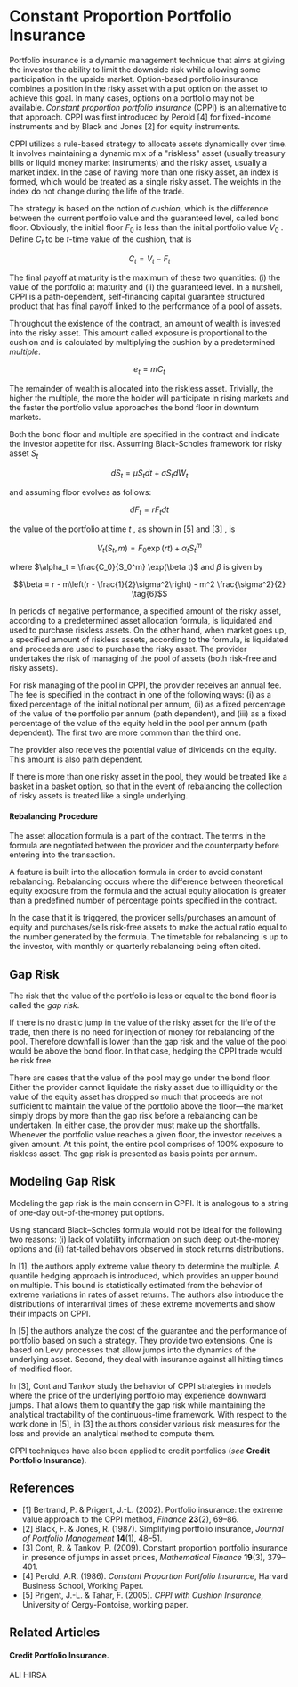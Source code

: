 # **Constant Proportion Portfolio Insurance**

Portfolio insurance is a dynamic management technique that aims at giving the investor the ability to limit the downside risk while allowing some participation in the upside market. Option-based portfolio insurance combines a position in the risky asset with a put option on the asset to achieve this goal. In many cases, options on a portfolio may not be available. *Constant proportion portfolio insurance* (CPPI) is an alternative to that approach. CPPI was first introduced by Perold [4] for fixed-income instruments and by Black and Jones [2] for equity instruments.

CPPI utilizes a rule-based strategy to allocate assets dynamically over time. It involves maintaining a dynamic mix of a "riskless" asset (usually treasury bills or liquid money market instruments) and the risky asset, usually a market index. In the case of having more than one risky asset, an index is formed, which would be treated as a single risky asset. The weights in the index do not change during the life of the trade.

The strategy is based on the notion of *cushion*, which is the difference between the current portfolio value and the guaranteed level, called bond floor. Obviously, the initial floor  $F_0$  is less than the initial portfolio value  $V_0$ . Define  $C_t$  to be *t*-time value of the cushion, that is

$$C_t = V_t - F_t \tag{1}$$

The final payoff at maturity is the maximum of these two quantities: (i) the value of the portfolio at maturity and (ii) the guaranteed level. In a nutshell, CPPI is a path-dependent, self-financing capital guarantee structured product that has final payoff linked to the performance of a pool of assets.

Throughout the existence of the contract, an amount of wealth is invested into the risky asset. This amount called exposure is proportional to the cushion and is calculated by multiplying the cushion by a predetermined *multiple*.

$$e_t = mC_t \tag{2}$$

The remainder of wealth is allocated into the riskless asset. Trivially, the higher the multiple, the more the holder will participate in rising markets and the faster the portfolio value approaches the bond floor in downturn markets.

Both the bond floor and multiple are specified in the contract and indicate the investor appetite for risk. Assuming Black-Scholes framework for risky asset  $S_t$ 

$$dS_t = \mu S_t dt + \sigma S_t dW_t \tag{3}$$

and assuming floor evolves as follows:

$$dF_t = rF_t dt \tag{4}$$

the value of the portfolio at time  $t$ , as shown in [5] and  $[3]$ , is

$$V_t(S_t, m) = F_0 \exp(rt) + \alpha_t S_t^m \tag{5}$$

where  $\alpha_t = \frac{C_0}{S_0^m} \exp(\beta t)$  and  $\beta$  is given by

$$\beta = r - m\left(r - \frac{1}{2}\sigma^2\right) - m^2 \frac{\sigma^2}{2} \tag{6}$$

In periods of negative performance, a specified amount of the risky asset, according to a predetermined asset allocation formula, is liquidated and used to purchase riskless assets. On the other hand, when market goes up, a specified amount of riskless assets, according to the formula, is liquidated and proceeds are used to purchase the risky asset. The provider undertakes the risk of managing of the pool of assets (both risk-free and risky assets).

For risk managing of the pool in CPPI, the provider receives an annual fee. The fee is specified in the contract in one of the following ways: (i) as a fixed percentage of the initial notional per annum, (ii) as a fixed percentage of the value of the portfolio per annum (path dependent), and (iii) as a fixed percentage of the value of the equity held in the pool per annum (path dependent). The first two are more common than the third one.

The provider also receives the potential value of dividends on the equity. This amount is also path dependent.

If there is more than one risky asset in the pool, they would be treated like a basket in a basket option, so that in the event of rebalancing the collection of risky assets is treated like a single underlying.

#### **Rebalancing Procedure**

The asset allocation formula is a part of the contract. The terms in the formula are negotiated between the provider and the counterparty before entering into the transaction.

A feature is built into the allocation formula in order to avoid constant rebalancing. Rebalancing occurs where the difference between theoretical equity exposure from the formula and the actual equity allocation is greater than a predefined number of percentage points specified in the contract.

In the case that it is triggered, the provider sells/purchases an amount of equity and purchases/sells risk-free assets to make the actual ratio equal to the number generated by the formula. The timetable for rebalancing is up to the investor, with monthly or quarterly rebalancing being often cited.

## **Gap Risk**

The risk that the value of the portfolio is less or equal to the bond floor is called the *gap risk*.

If there is no drastic jump in the value of the risky asset for the life of the trade, then there is no need for injection of money for rebalancing of the pool. Therefore downfall is lower than the gap risk and the value of the pool would be above the bond floor. In that case, hedging the CPPI trade would be risk free.

There are cases that the value of the pool may go under the bond floor. Either the provider cannot liquidate the risky asset due to illiquidity or the value of the equity asset has dropped so much that proceeds are not sufficient to maintain the value of the portfolio above the floor—the market simply drops by more than the gap risk before a rebalancing can be undertaken. In either case, the provider must make up the shortfalls. Whenever the portfolio value reaches a given floor, the investor receives a given amount. At this point, the entire pool comprises of 100% exposure to riskless asset. The gap risk is presented as basis points per annum.

## **Modeling Gap Risk**

Modeling the gap risk is the main concern in CPPI. It is analogous to a string of one-day out-of-the-money put options.

Using standard Black–Scholes formula would not be ideal for the following two reasons: (i) lack of volatility information on such deep out-the-money options and (ii) fat-tailed behaviors observed in stock returns distributions.

In [1], the authors apply extreme value theory to determine the multiple. A quantile hedging approach is introduced, which provides an upper bound on multiple. This bound is statistically estimated from the behavior of extreme variations in rates of asset returns. The authors also introduce the distributions of interarrival times of these extreme movements and show their impacts on CPPI.

In [5] the authors analyze the cost of the guarantee and the performance of portfolio based on such a strategy. They provide two extensions. One is based on Levy processes that allow jumps into the dynamics of the underlying asset. Second, they deal with insurance against all hitting times of modified floor.

In [3], Cont and Tankov study the behavior of CPPI strategies in models where the price of the underlying portfolio may experience downward jumps. That allows them to quantify the gap risk while maintaining the analytical tractability of the continuous-time framework. With respect to the work done in [5], in [3] the authors consider various risk measures for the loss and provide an analytical method to compute them.

CPPI techniques have also been applied to credit portfolios (*see* **Credit Portfolio Insurance**).

## **References**

- [1] Bertrand, P. & Prigent, J.-L. (2002). Portfolio insurance: the extreme value approach to the CPPI method, *Finance* **23**(2), 69–86.
- [2] Black, F. & Jones, R. (1987). Simplifying portfolio insurance, *Journal of Portfolio Management* **14**(1), 48–51.
- [3] Cont, R. & Tankov, P. (2009). Constant proportion portfolio insurance in presence of jumps in asset prices, *Mathematical Finance* **19**(3), 379–401.
- [4] Perold, A.R. (1986). *Constant Proportion Portfolio Insurance*, Harvard Business School, Working Paper.
- [5] Prigent, J.-L. & Tahar, F. (2005). *CPPI with Cushion Insurance*, University of Cergy-Pontoise, working paper.

## **Related Articles**

#### **Credit Portfolio Insurance**.

ALI HIRSA
